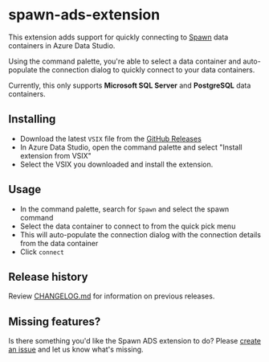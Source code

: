 # spawn-ads-extension

This extension adds support for quickly connecting to [Spawn](https://spawn.cc) data containers in Azure Data Studio.

Using the command palette, you're able to select a data container and auto-populate the connection dialog to quickly connect to your data containers.

Currently, this only supports **Microsoft SQL Server** and **PostgreSQL** data containers.

## Installing

- Download the latest `VSIX` file from the  [GitHub Releases](https://github.com/red-gate/spawn-ads-extension/releases)
- In Azure Data Studio, open the command palette and select "Install extension from VSIX"
- Select the VSIX you downloaded and install the extension.

## Usage

- In the command palette, search for `Spawn` and select the spawn command
- Select the data container to connect to from the quick pick menu
- This will auto-populate the connection dialog with the connection details from the data container
- Click `connect`

## Release history

Review [CHANGELOG.md](./documentation/CHANGELOG.md) for information on previous releases.

## Missing features?

Is there something you'd like the Spawn ADS extension to do? Please [create an issue](https://github.com/red-gate/spawn-ads-extension/issues/new/choose) and let us know what's missing.